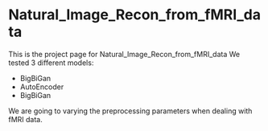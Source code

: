 # Natural_Image_Recon_from_fMRI_data
This is the project page for Natural_Image_Recon_from_fMRI_data 
We tested 3 different models:
- BigBiGan
- AutoEncoder
- BigBiGan

We are going to varying the preprocessing parameters when dealing with fMRI data. 
